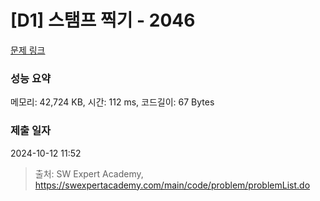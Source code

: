 # [D1] 스탬프 찍기 - 2046 

[문제 링크](https://swexpertacademy.com/main/code/problem/problemDetail.do?contestProbId=AV5QKdT6AyYDFAUq) 

### 성능 요약

메모리: 42,724 KB, 시간: 112 ms, 코드길이: 67 Bytes

### 제출 일자

2024-10-12 11:52



> 출처: SW Expert Academy, https://swexpertacademy.com/main/code/problem/problemList.do